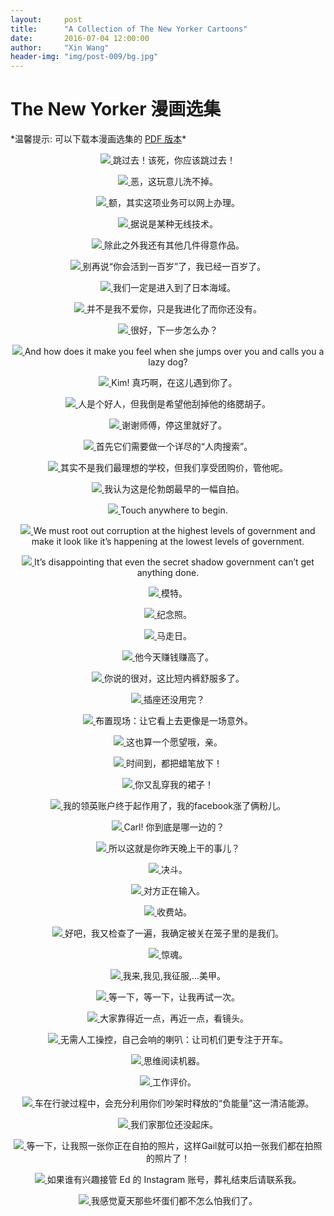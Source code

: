 ```yaml
---
layout:     post
title:      "A Collection of The New Yorker Cartoons"
date:       2016-07-04 12:00:00
author:     "Xin Wang"
header-img: "img/post-009/bg.jpg"
---
```


# The New Yorker 漫画选集

<p>*温馨提示: 可以下载本漫画选集的 <a href="{{ site.baseurl }}/PDFs/A-collection-of-The-New-Yorker-Cartoons.pdf">PDF 版本</a>*</p>

<p><center>
<a href="#">
    <img src="{{ site.baseurl }}/img/post-009/race_horses.jpg">
</a>
<span class="caption text-muted">跳过去！该死，你应该跳过去！</span>
</center></p>

<p><center>
<a href="#">
    <img src="{{ site.baseurl }}/img/post-009/polar_bear.jpg">
</a>
<span class="caption text-muted">恶，这玩意儿洗不掉。</span>
</center></p>

<p><center>
<a href="#">
    <img src="{{ site.baseurl }}/img/post-009/bank_robbery.jpg">
</a>
<span class="caption text-muted">额，其实这项业务可以网上办理。</span>
</center></p>

<p><center>
<a href="#">
    <img src="{{ site.baseurl }}/img/post-009/wireless.jpg">
</a>
<span class="caption text-muted">据说是某种无线技术。</span>
</center></p>

<p><center>
<a href="#">
    <img src="{{ site.baseurl }}/img/post-009/cats_talk.jpg">
</a>
<span class="caption text-muted">除此之外我还有其他几件得意作品。</span>
</center></p>

<p><center>
<a href="#">
    <img src="{{ site.baseurl }}/img/post-009/hundred_years_old.jpg">
</a>
<span class="caption text-muted">别再说“你会活到一百岁”了，我已经一百岁了。</span>
</center></p>

<p><center>
<a href="#">
    <img src="{{ site.baseurl }}/img/post-009/Japanese_sea.jpg">
</a>
<span class="caption text-muted">我们一定是进入到了日本海域。</span>
</center></p>

<p><center>
<a href="#">
    <img src="{{ site.baseurl }}/img/post-009/cave_man_love.jpg">
</a>
<span class="caption text-muted">并不是我不爱你，只是我进化了而你还没有。</span>
</center></p>

<p><center>
<a href="#">
    <img src="{{ site.baseurl }}/img/post-009/wolves_as_sheep.jpg">
</a>
<span class="caption text-muted">很好，下一步怎么办？</span>
</center></p>

<p><center>
<a href="#">
    <img src="{{ site.baseurl }}/img/post-009/fox_and_dog.jpg">
</a>
<span class="caption text-muted">And how does it make you feel when she jumps over you and calls you a lazy dog?</span>
</center></p>

<p><center>
<a href="#">
    <img src="{{ site.baseurl }}/img/post-009/fish_can_meet.jpg">
</a>
<span class="caption text-muted">Kim! 真巧啊，在这儿遇到你了。</span>
</center></p>

<p><center>
<a href="#">
    <img src="{{ site.baseurl }}/img/post-009/sheep_and_man.jpg">
</a>
<span class="caption text-muted">人是个好人，但我倒是希望他刮掉他的络腮胡子。</span>
</center></p>

<p><center>
<a href="#">
    <img src="{{ site.baseurl }}/img/post-009/fish_taxi.jpg">
</a>
<span class="caption text-muted">谢谢师傅，停这里就好了。</span>
</center></p>

<p><center>
<a href="#">
    <img src="{{ site.baseurl }}/img/post-009/hunting_dog_internet.jpg">
</a>
<span class="caption text-muted">首先它们需要做一个详尽的“人肉搜索”。</span>
</center></p>

<p><center>
<a href="#">
    <img src="{{ site.baseurl }}/img/post-009/school_choosing.jpg">
</a>
<span class="caption text-muted">其实不是我们最理想的学校，但我们享受团购价，管他呢。</span>
</center></p>

<p><center>
<a href="#">
    <img src="{{ site.baseurl }}/img/post-009/selfie_art.jpg">
</a>
<span class="caption text-muted">我认为这是伦勃朗最早的一幅自拍。</span>
</center></p>

<p><center>
<a href="#">
    <img src="{{ site.baseurl }}/img/post-009/touch_anywhere.jpg">
</a>
<span class="caption text-muted">Touch anywhere to begin.</span>
</center></p>

<p><center>
<a href="#">
    <img src="{{ site.baseurl }}/img/post-009/Chinese_government.jpg">
</a>
<span class="caption text-muted">We must root out corruption at the highest levels of government and make it look like it’s happening at the lowest levels of government.</span>
</center></p>

<p><center>
<a href="#">
    <img src="{{ site.baseurl }}/img/post-009/Chinese_meeting.jpg">
</a>
<span class="caption text-muted">It’s disappointing that even the secret shadow government can’t get anything done.</span>
</center></p>

<p><center>
<a href="#">
    <img src="{{ site.baseurl }}/img/post-009/modeling.jpg">
</a>
<span class="caption text-muted">模特。</span>
</center></p>

<p><center>
<a href="#">
    <img src="{{ site.baseurl }}/img/post-009/chess_picturing.jpg">
</a>
<span class="caption text-muted">纪念照。</span>
</center></p>

<p><center>
<a href="#">
    <img src="{{ site.baseurl }}/img/post-009/chess_wedding.jpg">
</a>
<span class="caption text-muted">马走日。</span>
</center></p>

<p><center>
<a href="#">
    <img src="{{ site.baseurl }}/img/post-009/money_making_high.jpg">
</a>
<span class="caption text-muted">他今天赚钱赚高了。</span>
</center></p>

<p><center>
<a href="#">
    <img src="{{ site.baseurl }}/img/post-009/better_than_briefs.jpg">
</a>
<span class="caption text-muted">你说的很对，这比短内裤舒服多了。</span>
</center></p>

<p><center>
<a href="#">
    <img src="{{ site.baseurl }}/img/post-009/outlet_wanted.jpg">
</a>
<span class="caption text-muted">插座还没用完？</span>
</center></p>

<p><center>
<a href="#">
    <img src="{{ site.baseurl }}/img/post-009/scene_setting.jpg">
</a>
<span class="caption text-muted">布置现场：让它看上去更像是一场意外。</span>
</center></p>

<p><center>
<a href="#">
    <img src="{{ site.baseurl }}/img/post-009/selfie_count_one.jpg">
</a>
<span class="caption text-muted">这也算一个愿望哦，亲。</span>
</center></p>

<p><center>
<a href="#">
    <img src="{{ site.baseurl }}/img/post-009/kinder_exam.jpg">
</a>
<span class="caption text-muted">时间到，都把蜡笔放下！</span>
</center></p>

<p><center>
<a href="#">
    <img src="{{ site.baseurl }}/img/post-009/cave_argument.jpg">
</a>
<span class="caption text-muted">你又乱穿我的裙子！</span>
</center></p>

<p><center>
<a href="#">
    <img src="{{ site.baseurl }}/img/post-009/linkin_worked.jpg">
</a>
<span class="caption text-muted">我的领英账户终于起作用了，我的facebook涨了俩粉儿。</span>
</center></p>

<p><center>
<a href="#">
    <img src="{{ site.baseurl }}/img/post-009/pick_a_side.jpg">
</a>
<span class="caption text-muted">Carl! 你到底是哪一边的？</span>
</center></p>

<p><center>
<a href="#">
    <img src="{{ site.baseurl }}/img/post-009/oscar_lier.jpg">
</a>
<span class="caption text-muted">所以这就是你昨天晚上干的事儿？</span>
</center></p>

<p><center>
<a href="#">
    <img src="{{ site.baseurl }}/img/post-009/fight.jpg">
</a>
<span class="caption text-muted">决斗。</span>
</center></p>

<p><center>
<a href="#">
    <img src="{{ site.baseurl }}/img/post-009/chat_with_god.jpg">
</a>
<span class="caption text-muted">对方正在输入。</span>
</center></p>

<p><center>
<a href="#">
    <img src="{{ site.baseurl }}/img/post-009/toll_station.jpg">
</a>
<span class="caption text-muted">收费站。</span>
</center></p>

<p><center>
<a href="#">
    <img src="{{ site.baseurl }}/img/post-009/in_or_out.jpg">
</a>
<span class="caption text-muted">好吧，我又检查了一遍，我确定被关在笼子里的是我们。</span>
</center></p>

<p><center>
<a href="#">
    <img src="{{ site.baseurl }}/img/post-009/scared_and_regret.jpg">
</a>
<span class="caption text-muted">惊魂。</span>
</center></p>

<p><center>
<a href="#">
    <img src="{{ site.baseurl }}/img/post-009/Caesar.jpg">
</a>
<span class="caption text-muted">我来,我见,我征服,...美甲。</span>
</center></p>

<p><center>
<a href="#">
    <img src="{{ site.baseurl }}/img/post-009/wizard.jpg">
</a>
<span class="caption text-muted">等一下，等一下，让我再试一次。</span>
</center></p>

<p><center>
<a href="#">
    <img src="{{ site.baseurl }}/img/post-009/alien_group_photo.jpg">
</a>
<span class="caption text-muted">大家靠得近一点，再近一点，看镜头。</span>
</center></p>

<p><center>
<a href="#">
    <img src="{{ site.baseurl }}/img/post-009/self-honking.jpg">
</a>
<span class="caption text-muted">无需人工操控，自己会响的喇叭：让司机们更专注于开车。</span>
</center></p>

<p><center>
<a href="#">
    <img src="{{ site.baseurl }}/img/post-009/mind_reading.jpg">
</a>
<span class="caption text-muted">思维阅读机器。</span>
</center></p>

<p><center>
<a href="#">
    <img src="{{ site.baseurl }}/img/post-009/job_evaluation.jpg">
</a>
<span class="caption text-muted">工作评价。</span>
</center></p>

<p><center>
<a href="#">
    <img src="{{ site.baseurl }}/img/post-009/car_selling.jpg">
</a>
<span class="caption text-muted">车在行驶过程中，会充分利用你们吵架时释放的“负能量”这一清洁能源。</span>
</center></p>

<p><center>
<a href="#">
    <img src="{{ site.baseurl }}/img/post-009/walk_dog.jpg">
</a>
<span class="caption text-muted">我们家那位还没起床。</span>
</center></p>

<p><center>
<a href="#">
    <img src="{{ site.baseurl }}/img/post-009/multi_photo_taking.jpg">
</a>
<span class="caption text-muted">等一下，让我照一张你正在自拍的照片，这样Gail就可以拍一张我们都在拍照的照片了！</span>
</center></p>

<p><center>
<a href="#">
    <img src="{{ site.baseurl }}/img/post-009/Instagram_account.jpg">
</a>
<span class="caption text-muted">如果谁有兴趣接管 Ed 的 Instagram 账号，葬礼结束后请联系我。</span>
</center></p>

<p><center>
<a href="#">
    <img src="{{ site.baseurl }}/img/post-009/heros_at_summer.jpg">
</a>
<span class="caption text-muted">我感觉夏天那些坏蛋们都不怎么怕我们了。</span>
</center></p>